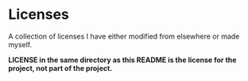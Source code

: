 # Licenses
A collection of licenses I have either modified from elsewhere or made myself.

**LICENSE in the same directory as this README is the license for the project, not part of the project.**
